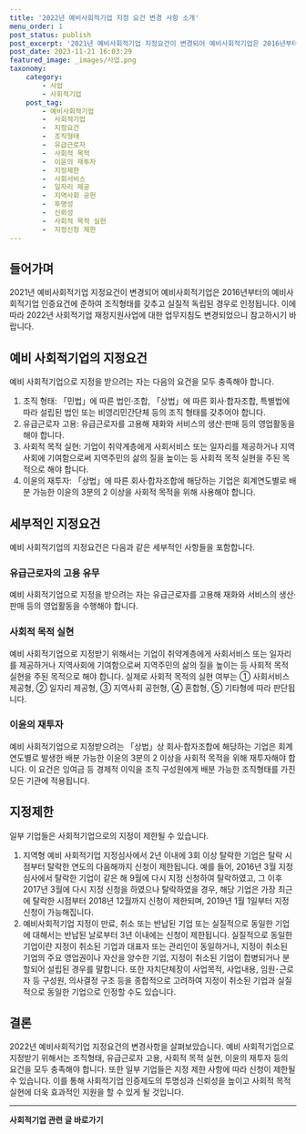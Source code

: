 ```yaml
---
title: '2022년 예비사회적기업 지정 요건 변경 사항 소개'
menu_order: 1
post_status: publish
post_excerpt: '2021년 예비사회적기업 지정요건이 변경되어 예비사회적기업은 2016년부터의 예비사회적기업 인증요건에 준하여 조직형태를 갖추고 실질적 독립된 경우로 인정됩니다. 이에 따라 2022년 사회적기업 재정지원사업에 대한 업무지침도 변경되었으니 참고하시기 바랍니다.'
post_date: 2023-11-21 16:03:29
featured_image: _images/사업.png
taxonomy:
    category:
        - 사업
        - 사회적기업
    post_tag:
        - 예비사회적기업
        -  사회적기업
        -  지정요건
        -  조직형태
        -  유급근로자
        -  사회적 목적
        -  이윤의 재투자
        -  지정제한
        -  사회서비스
        -  일자리 제공
        -  지역사회 공헌
        -  투명성
        -  신뢰성
        -  사회적 목적 실현
        -  지정신청 제한
---
```



## 들어가며
2021년 예비사회적기업 지정요건이 변경되어 예비사회적기업은 2016년부터의 예비사회적기업 인증요건에 준하여 조직형태를 갖추고 실질적 독립된 경우로 인정됩니다. 이에 따라 2022년 사회적기업 재정지원사업에 대한 업무지침도 변경되었으니 참고하시기 바랍니다.

## 예비 사회적기업의 지정요건
예비 사회적기업으로 지정을 받으려는 자는 다음의 요건을 모두 충족해야 합니다.

1. 조직 형태: 「민법」에 따른 법인·조합, 「상법」에 따른 회사·합자조합, 특별법에 따라 설립된 법인 또는 비영리민간단체 등의 조직 형태를 갖추어야 합니다.
2. 유급근로자 고용: 유급근로자를 고용해 재화와 서비스의 생산·판매 등의 영업활동을 해야 합니다.
3. 사회적 목적 실현: 기업이 취약계층에게 사회서비스 또는 일자리를 제공하거나 지역사회에 기여함으로써 지역주민의 삶의 질을 높이는 등 사회적 목적 실현을 주된 목적으로 해야 합니다.
4. 이윤의 재투자: 「상법」에 따른 회사·합자조합에 해당하는 기업은 회계연도별로 배분 가능한 이윤의 3분의 2 이상을 사회적 목적을 위해 사용해야 합니다.

## 세부적인 지정요건
예비 사회적기업의 지정요건은 다음과 같은 세부적인 사항들을 포함합니다.

### 유급근로자의 고용 유무
예비 사회적기업으로 지정을 받으려는 자는 유급근로자를 고용해 재화와 서비스의 생산·판매 등의 영업활동을 수행해야 합니다.

### 사회적 목적 실현
예비 사회적기업으로 지정받기 위해서는 기업이 취약계층에게 사회서비스 또는 일자리를 제공하거나 지역사회에 기여함으로써 지역주민의 삶의 질을 높이는 등 사회적 목적 실현을 주된 목적으로 해야 합니다. 실제로 사회적 목적의 실현 여부는 ① 사회서비스 제공형, ② 일자리 제공형, ③ 지역사회 공헌형, ④ 혼합형, ⑤ 기타형에 따라 판단됩니다.

### 이윤의 재투자
예비 사회적기업으로 지정받으려는 「상법」상 회사·합자조합에 해당하는 기업은 회계연도별로 발생한 배분 가능한 이윤의 3분의 2 이상을 사회적 목적을 위해 재투자해야 합니다. 이 요건은 잉여금 등 경제적 이익을 조직 구성원에게 배분 가능한 조직형태를 가진 모든 기관에 적용됩니다.

## 지정제한
일부 기업들은 사회적기업으로의 지정이 제한될 수 있습니다.

1. 지역형 예비 사회적기업 지정심사에서 2년 이내에 3회 이상 탈락한 기업은 탈락 시점부터 탈락한 연도의 다음해까지 신청이 제한됩니다. 예를 들어, 2016년 3월 지정심사에서 탈락한 기업이 같은 해 9월에 다시 지정 신청하여 탈락하였고, 그 이후 2017년 3월에 다시 지정 신청을 하였으나 탈락하였을 경우, 해당 기업은 가장 최근에 탈락한 시점부터 2018년 12월까지 신청이 제한되며, 2019년 1월 1일부터 지정신청이 가능해집니다.
2. 예비사회적기업 지정이 만료, 취소 또는 반납된 기업 또는 실질적으로 동일한 기업에 대해서는 반납된 날로부터 3년 이내에는 신청이 제한됩니다. 실질적으로 동일한 기업이란 지정이 취소된 기업과 대표자 또는 관리인이 동일하거나, 지정이 취소된 기업의 주요 영업권이나 자산을 양수한 기업, 지정이 취소된 기업이 합병되거나 분할되어 설립된 경우를 말합니다. 또한 자치단체장이 사업목적, 사업내용, 임원･근로자 등 구성원, 의사결정 구조 등을 종합적으로 고려하여 지정이 취소된 기업과 실질적으로 동일한 기업으로 인정할 수도 있습니다.

## 결론
2022년 예비사회적기업 지정요건의 변경사항을 살펴보았습니다. 예비 사회적기업으로 지정받기 위해서는 조직형태, 유급근로자 고용, 사회적 목적 실현, 이윤의 재투자 등의 요건을 모두 충족해야 합니다. 또한 일부 기업들은 지정 제한 사항에 따라 신청이 제한될 수 있습니다. 이를 통해 사회적기업 인증제도의 투명성과 신뢰성을 높이고 사회적 목적 실현에 더욱 효과적인 지원을 할 수 있게 될 것입니다.
<!-- wp:separator -->
<hr class="wp-block-separator has-alpha-channel-opacity"/>
<!-- /wp:separator -->

<!-- wp:group {"backgroundColor":"base","layout":{"type":"constrained"}} -->
<div class="wp-block-group has-base-background-color has-background"><!-- wp:paragraph {"align":"center","fontSize":"medium"} -->
<p class="has-text-align-center has-large-font-size"><strong>사회적기업 관련 글 바로가기</strong></p>
<!-- /wp:paragraph -->


<!-- wp:latest-posts
{"categories":[{"id":27410,"count":19,"description":"","link":"https://uknowlaw.com/category/%ec%82%ac%ed%9a%8c%ec%a0%81%ea%b8%b0%ec%97%85/","name":"사회적기업","slug":"사회적기업","taxonomy":"category","parent":0,"meta":[],"_links":{"self":[{"href":"https://uknowlaw.com/wp-json/wp/v2/categories/27410"}],"collection":[{"href":"https://uknowlaw.com/wp-json/wp/v2/categories"}],"about":[{"href":"https://uknowlaw.com/wp-json/wp/v2/taxonomies/category"}],"wp:post_type":[{"href":"https://uknowlaw.com/wp-json/wp/v2/posts?categories=27410"}],"curies":[{"name":"wp","href":"https://api.w.org/{rel}","templated":true}]}}],"postsToShow":100,"excerptLength":28,"postLayout":"grid","columns":2,"featuredImageAlign":"left","featuredImageSizeSlug":"large","fontSize":"small"} /--></div>
<!-- /wp:group -->
